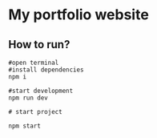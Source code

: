 # My portfolio website

## How to run?

```shell
#open terminal
#install dependencies
npm i

#start development
npm run dev

# start project

npm start

```
